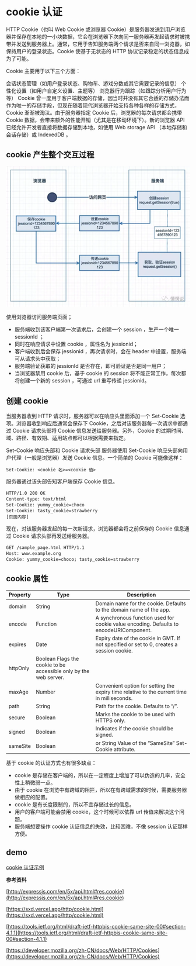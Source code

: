 # cookie 认证

HTTP Cookie（也叫 Web Cookie 或浏览器 Cookie）是服务器发送到用户浏览器并保存在本地的一小块数据，它会在浏览器下次向同一服务器再发起请求时被携带并发送到服务器上。通常，它用于告知服务端两个请求是否来自同一浏览器，如保持用户的登录状态。Cookie 使基于无状态的 HTTP 协议记录稳定的状态信息成为了可能。

Cookie 主要用于以下三个方面：

会话状态管理（如用户登录状态、购物车、游戏分数或其它需要记录的信息）
个性化设置（如用户自定义设置、主题等）
浏览器行为跟踪（如跟踪分析用户行为等）
Cookie 曾一度用于客户端数据的存储，因当时并没有其它合适的存储办法而作为唯一的存储手段，但现在随着现代浏览器开始支持各种各样的存储方式，Cookie 渐渐被淘汰。由于服务器指定 Cookie 后，浏览器的每次请求都会携带 Cookie 数据，会带来额外的性能开销（尤其是在移动环境下）。新的浏览器 API 已经允许开发者直接将数据存储到本地，如使用 Web storage API （本地存储和会话存储）或 IndexedDB 。

## cookie 产生整个交互过程

![cookie](./images/cookie1.png)

使用浏览器访问服务端页面；

- 服务端收到该客户端第一次请求后，会创建一个 session ，生产一个唯一 sessionId ；
- 同时在响应请求中设置 cookie ，属性名为 jessionid；
- 客户端收到后会保存 jessionid ，再次请求时，会在 header 中设置，服务端可从请求头中获取；
- 服务端验证获取的 jessionId 是否存在，即可验证是否是同一用户；
- 当浏览器禁用 cookie 后，基于 cookie 的 session 将不能正常工作，每次都将创建一个新的 session ，可通过 url 重写传递 jessionid。

## 创建 cookie

当服务器收到 HTTP 请求时，服务器可以在响应头里面添加一个 Set-Cookie 选项。浏览器收到响应后通常会保存下 Cookie，之后对该服务器每一次请求中都通过 Cookie 请求头部将 Cookie 信息发送给服务器。另外，Cookie 的过期时间、域、路径、有效期、适用站点都可以根据需要来指定。

Set-Cookie 响应头部和 Cookie 请求头部
服务器使用 Set-Cookie 响应头部向用户代理（一般是浏览器）发送 Cookie 信息。一个简单的 Cookie 可能像这样：

```
Set-Cookie: <cookie 名>=<cookie 值>
```

服务器通过该头部告知客户端保存 Cookie 信息。

```
HTTP/1.0 200 OK
Content-type: text/html
Set-Cookie: yummy_cookie=choco
Set-Cookie: tasty_cookie=strawberry
[页面内容]
```

现在，对该服务器发起的每一次新请求，浏览器都会将之前保存的 Cookie 信息通过 Cookie 请求头部再发送给服务器。

```
GET /sample_page.html HTTP/1.1
Host: www.example.org
Cookie: yummy_cookie=choco; tasty_cookie=strawberry
```

## cookie 属性

| Property | Type                                                              | Description                                                                                 |
| -------- | ----------------------------------------------------------------- | ------------------------------------------------------------------------------------------- |
| domain   | String                                                            | Domain name for the cookie. Defaults to the domain name of the app.                         |
| encode   | Function                                                          | A synchronous function used for cookie value encoding. Defaults to encodeURIComponent.      |
| expires  | Date                                                              | Expiry date of the cookie in GMT. If not specified or set to 0, creates a session cookie.   |
| httpOnly | Boolean Flags the cookie to be accessible only by the web server. |
| maxAge   | Number                                                            | Convenient option for setting the expiry time relative to the current time in milliseconds. |
| path     | String                                                            | Path for the cookie. Defaults to “/”.                                                       |
| secure   | Boolean                                                           | Marks the cookie to be used with HTTPS only.                                                |
| signed   | Boolean                                                           | Indicates if the cookie should be signed.                                                   |
| sameSite | Boolean                                                           | or String Value of the “SameSite” Set-Cookie attribute.                                     |

基于 cookie 的认证方式也有很多缺点：

- cookie 是存储在客户端的，所以在一定程度上增加了可以伪造的几率，安全性上稍微弱一点。
- 由于 cookie 在浏览中有跨域的阻拦，所以在有跨域需求的时候，需要服务器做相应的配置。
- cookie 是有长度限制的，所以不宜存储过长的信息。
- 用户的客户端可能会禁用 cookie，这个时候可以依靠 url 传值来解决这个问题。
- 服务端想要操作 cookie 认证信息的失效，比较困难，不像 session 认证那样方便。

## demo

[cookie 认证示例](../cookie)


**参考资料**

[http://expressjs.com/en/5x/api.html#res.cookie](http://expressjs.com/en/5x/api.html#res.cookie)

[https://sxd.vercel.app/http/cookie.html](https://sxd.vercel.app/http/cookie.html)

[https://tools.ietf.org/html/draft-ietf-httpbis-cookie-same-site-00#section-4.1.1](https://tools.ietf.org/html/draft-ietf-httpbis-cookie-same-site-00#section-4.1.1)

[https://developer.mozilla.org/zh-CN/docs/Web/HTTP/Cookies](https://developer.mozilla.org/zh-CN/docs/Web/HTTP/Cookies)

